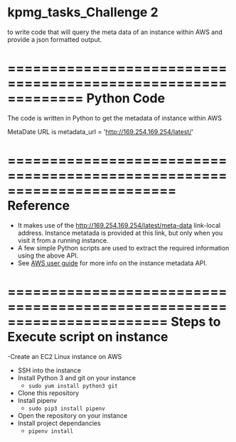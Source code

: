 # kpmg_tasks_Challenge 2
to write code that will query the meta data of an instance within AWS and provide a json formatted output. 


=============================================================
Python Code
================================================================

The code is written in Python to get the metadata of instance within AWS

MetaDate URL is metadata_url = 'http://169.254.169.254/latest/'

========================================================================
Reference
========================================================================

- It makes use of the http://169.254.169.254/latest/meta-data link-local address. Instance metatada is provided at this link, but only when you visit it from a running instance.
- A few simple Python scripts are used to extract the required information using the above API.
- See [AWS user guide](https://docs.aws.amazon.com/AWSEC2/latest/UserGuide/ec2-instance-metadata.html) for more info on the instance metadata API.

=======================================================================
Steps to Execute script on instance
=======================================================================
-Create an EC2 Linux instance on AWS
- SSH into the instance
- Install Python 3 and git on your instance 
    - `sudo yum install python3 git`
- Clone this repository
- Install pipenv
  - `sudo pip3 install pipenv`
- Open the repository on your instance
- Install project dependancies
  - `pipenv install`


